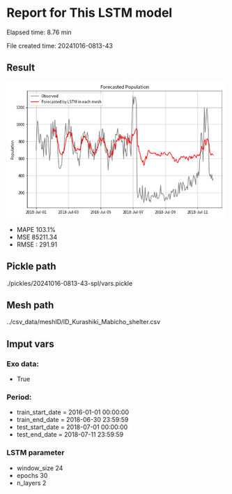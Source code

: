 
# Report for This LSTM model 
Elapsed time: 8.76 min

File created time: 20241016-0813-43

## Result 
<img src="20241016-0813-43.png" width='600'/>

- MAPE	103.1%
- MSE 	85211.34
- RMSE : 291.91

## Pickle path
./pickles/20241016-0813-43-spl/vars.pickle

## Mesh path
../csv_data/meshID/ID_Kurashiki_Mabicho_shelter.csv

## Imput vars

### Exo data:
- True

### Period:
- train_start_date    = 2016-01-01 00:00:00
- train_end_date      = 2018-06-30 23:59:59
- test_start_date     = 2018-07-01 00:00:00  
- test_end_date       = 2018-07-11 23:59:59

### LSTM parameter
- window_size	24
- epochs	30
- n_layers	2

